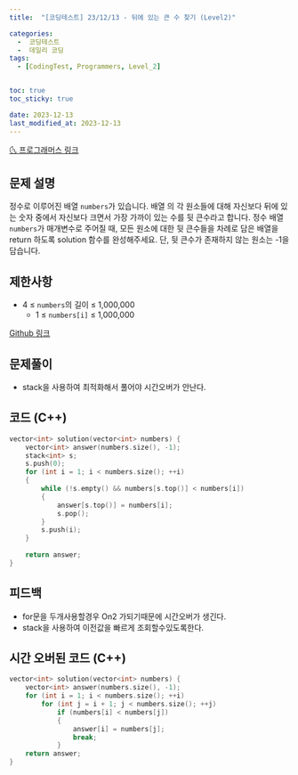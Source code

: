 ```yaml
---
title:  "[코딩테스트] 23/12/13 - 뒤에 있는 큰 수 찾기 (Level2)" 

categories:
  -  코딩테스트
  -  데일리 코딩
tags:
  - [CodingTest, Programmers, Level_2]


toc: true
toc_sticky: true

date: 2023-12-13
last_modified_at: 2023-12-13
---
```


[🌜 프로그래머스 링크](https://school.programmers.co.kr/learn/courses/30/lessons/154539)

## 문제 설명
정수로 이루어진 배열 `numbers`가 있습니다. 배열 의 각 원소들에 대해 자신보다 뒤에 있는 숫자 중에서 자신보다 크면서 가장 가까이 있는 수를 뒷 큰수라고 합니다.
정수 배열 `numbers`가 매개변수로 주어질 때, 모든 원소에 대한 뒷 큰수들을 차례로 담은 배열을 return 하도록 solution 함수를 완성해주세요. 단, 뒷 큰수가 존재하지 않는 원소는 -1을 담습니다.

## 제한사항
- 4 ≤ `numbers`의 길이 ≤ 1,000,000
  - 1 ≤ `numbers[i]` ≤ 1,000,000

[Github 링크](https://github.com/OneThingChanged/DailyCodingTest/blob/main/Program/CodingTestCpp/Level2/FindLargeNumberFromBack.h)

## 문제풀이

- stack을 사용하여 최적화해서 풀어야 시간오버가 안난다.



## 코드 (C++)
```cpp
vector<int> solution(vector<int> numbers) {
    vector<int> answer(numbers.size(), -1);
    stack<int> s;
    s.push(0);
    for (int i = 1; i < numbers.size(); ++i)
    {
        while (!s.empty() && numbers[s.top()] < numbers[i])
        {
            answer[s.top()] = numbers[i];
            s.pop();
        }
        s.push(i);
    }
        
    return answer;
}
```

## 피드백

- for문을 두개사용할경우 On2 가되기때문에 시간오버가 생긴다.
- stack을 사용하여 이전값을 빠르게 조회할수있도록한다.



## 시간 오버된 코드 (C++)

```c++
vector<int> solution(vector<int> numbers) {
    vector<int> answer(numbers.size(), -1);
    for (int i = 1; i < numbers.size(); ++i)
        for (int j = i + 1; j < numbers.size(); ++j)
            if (numbers[i] < numbers[j])
            {
                answer[i] = numbers[j];
                break;
            }
    return answer;
}
```



<script src="https://utteranc.es/client.js"
        repo="OneThingChanged/OneThingChanged.github.io"
        issue-term="pathname"
        label="utterances"
        theme="github-dark"
        crossorigin="anonymous"
        async>
</script>
